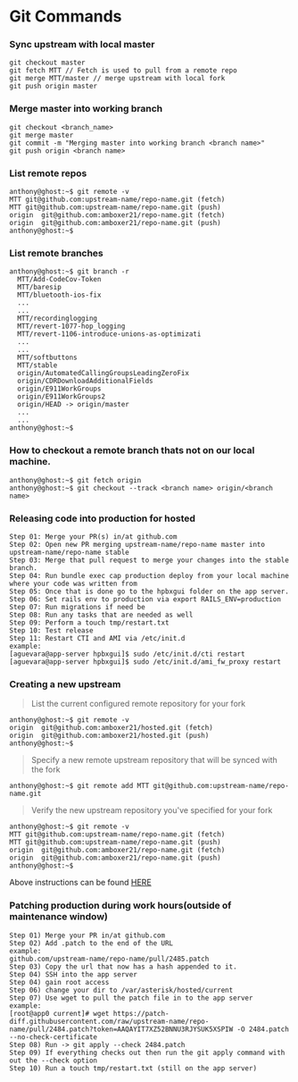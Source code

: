# Git Commands

### Sync upstream with local master
```
git checkout master
git fetch MTT // Fetch is used to pull from a remote repo
git merge MTT/master // merge upstream with local fork
git push origin master
```

### Merge master into working branch
```
git checkout <branch_name>
git merge master
git commit -m "Merging master into working branch <branch name>"
git push origin <branch name>
```

### List remote repos
```
anthony@ghost:~$ git remote -v
MTT	git@github.com:upstream-name/repo-name.git (fetch)
MTT	git@github.com:upstream-name/repo-name.git (push)
origin	git@github.com:amboxer21/repo-name.git (fetch)
origin	git@github.com:amboxer21/repo-name.git (push)
anthony@ghost:~$
```

### List remote branches
```
anthony@ghost:~$ git branch -r
  MTT/Add-CodeCov-Token
  MTT/baresip
  MTT/bluetooth-ios-fix
  ...
  ...
  MTT/recordinglogging
  MTT/revert-1077-hop_logging
  MTT/revert-1106-introduce-unions-as-optimizati
  ...
  ...
  MTT/softbuttons
  MTT/stable
  origin/AutomatedCallingGroupsLeadingZeroFix
  origin/CDRDownloadAdditionalFields
  origin/E911WorkGroups
  origin/E911WorkGroups2
  origin/HEAD -> origin/master
  ...
  ...
anthony@ghost:~$
```

### How to checkout a remote branch thats not on our local machine.
```
anthony@ghost:~$ git fetch origin
anthony@ghost:~$ git checkout --track <branch name> origin/<branch name>
```

### Releasing code into production for hosted
```
Step 01: Merge your PR(s) in/at github.com
Step 02: Open new PR merging upstream-name/repo-name master into upstream-name/repo-name stable
Step 03: Merge that pull request to merge your changes into the stable branch.
Step 04: Run bundle exec cap production deploy from your local machine where your code was written from
Step 05: Once that is done go to the hpbxgui folder on the app server.
Step 06: Set rails env to production via export RAILS_ENV=production
Step 07: Run migrations if need be 
Step 08: Run any tasks that are needed as well
Step 09: Perform a touch tmp/restart.txt
Step 10: Test release
Step 11: Restart CTI and AMI via /etc/init.d 
example:
[aguevara@app-server hpbxgui]$ sudo /etc/init.d/cti restart
[aguevara@app-server hpbxgui]$ sudo /etc/init.d/ami_fw_proxy restart
```

### Creating a new upstream
> List the current configured remote repository for your fork
```
anthony@ghost:~$ git remote -v
origin  git@github.com:amboxer21/hosted.git (fetch)
origin  git@github.com:amboxer21/hosted.git (push)
anthony@ghost:~$
```

> Specify a new remote upstream repository that will be synced with the fork
```
anthony@ghost:~$ git remote add MTT git@github.com:upstream-name/repo-name.git
```

> Verify the new upstream repository you've specified for your fork
```
anthony@ghost:~$ git remote -v
MTT git@github.com:upstream-name/repo-name.git (fetch)
MTT git@github.com:upstream-name/repo-name.git (push)
origin  git@github.com:amboxer21/repo-name.git (fetch)
origin  git@github.com:amboxer21/repo-name.git (push)
anthony@ghost:~$
```

Above instructions can be found [HERE](https://help.github.com/articles/configuring-a-remote-for-a-fork/)


### Patching production during work hours(outside of maintenance window)
```
Step 01) Merge your PR in/at github.com
Step 02) Add .patch to the end of the URL
example:
github.com/upstream-name/repo-name/pull/2485.patch
Step 03) Copy the url that now has a hash appended to it.
Step 04) SSH into the app server
Step 04) gain root access
Step 06) change your dir to /var/asterisk/hosted/current
Step 07) Use wget to pull the patch file in to the app server
example:
[root@app0 current]# wget https://patch-diff.githubusercontent.com/raw/upstream-name/repo-name/pull/2484.patch?token=AAQAYIT7XZ52BNNU3RJYSUK5XSPIW -O 2484.patch --no-check-certificate
Step 08) Run -> git apply --check 2484.patch
Step 09) If everything checks out then run the git apply command with out the --check option
Step 10) Run a touch tmp/restart.txt (still on the app server)
```
